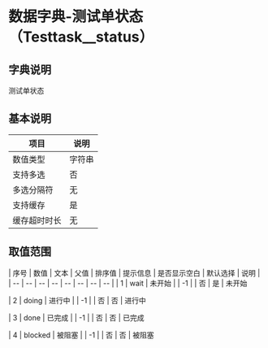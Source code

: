 # 数据字典-测试单状态（Testtask__status）
## 字典说明
测试单状态

## 基本说明
| 项目 | 说明 |
| -- | -- |
| 数值类型 | 字符串 |
| 支持多选 | 否 |
| 多选分隔符 | 无 |
| 支持缓存 | 是 |
| 缓存超时时长 | 无 |

## 取值范围
| 序号 | 数值 | 文本 | 父值 | 排序值 | 提示信息 | 是否显示空白 | 默认选择 | 说明 |
| -- | -- | -- | -- | -- | -- | -- | -- |
| 1 | wait | 未开始 |  | -1 |  | 否 | 是 | 未开始

| 2 | doing | 进行中 |  | -1 |  | 否 | 否 | 进行中

| 3 | done | 已完成 |  | -1 |  | 否 | 否 | 已完成

| 4 | blocked | 被阻塞 |  | -1 |  | 否 | 否 | 被阻塞


